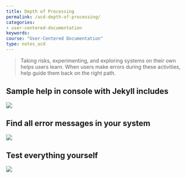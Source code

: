 ```yaml
---
title: Depth of Processing
permalink: /ucd-depth-of-processing/
categories:
- user-centered-documentation
keywords:
course: "User-Centered Documentation"
type: notes_ucd
---
```


> Taking risks, experimenting, and exploring systems on their own helps users learn. When users make errors during these activities, help guide them back on the right path. </p>

## Sample help in console with Jekyll includes

<img src="/user_centered_doc/media/rasters/errormessagejekyll.png"/></a>

## Find all error messages in your system
<img src="/user_centered_doc/media/rasters/twitterstatuscode.png"/>

## Test everything yourself

<img src="/user_centered_doc/media/rasters/testingeverything.jpg"/>
